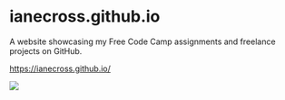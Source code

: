 # ianecross.github.io

A website showcasing my Free Code Camp assignments and freelance projects on GitHub.

https://ianecross.github.io/

<img src="https://ianecross.github.io/images/screenshot.png">
